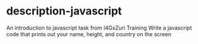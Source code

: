 # description-javascript
An introduction to javascript task from I4GxZuri Training
Write a javascript code that prints out your name, height, and country on the screen
